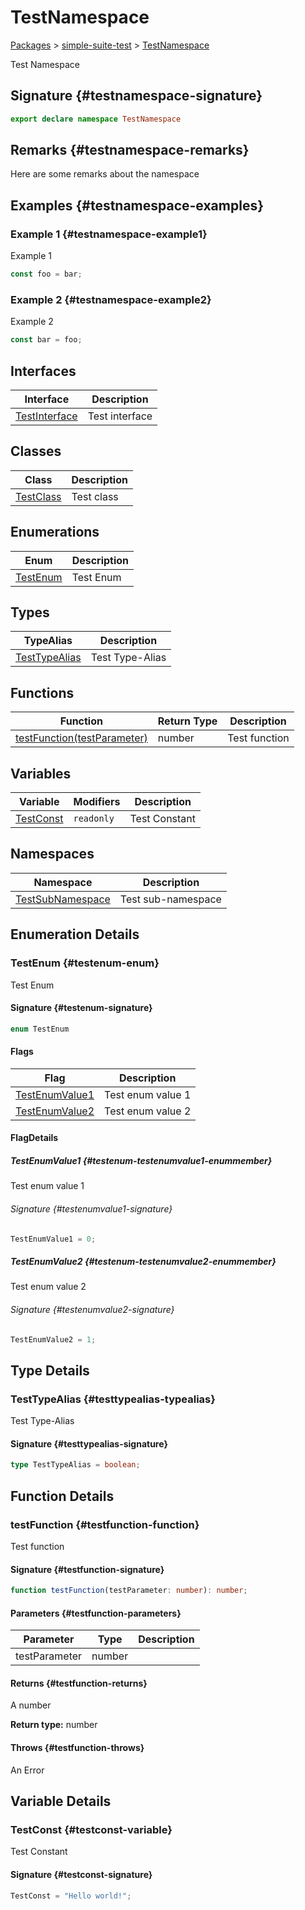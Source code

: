 # TestNamespace

[Packages](./) &gt; [simple-suite-test](./simple-suite-test) &gt; [TestNamespace](./simple-suite-test/testnamespace-namespace)

Test Namespace

## Signature {#testnamespace-signature}

```typescript
export declare namespace TestNamespace
```

## Remarks {#testnamespace-remarks}

Here are some remarks about the namespace

## Examples {#testnamespace-examples}

### Example 1 {#testnamespace-example1}

Example 1

```typescript
const foo = bar;
```

### Example 2 {#testnamespace-example2}

Example 2

```javascript
const bar = foo;
```

## Interfaces

| Interface                                                                  | Description    |
| -------------------------------------------------------------------------- | -------------- |
| [TestInterface](./simple-suite-test/testnamespace/testinterface-interface) | Test interface |

## Classes

| Class                                                          | Description |
| -------------------------------------------------------------- | ----------- |
| [TestClass](./simple-suite-test/testnamespace/testclass-class) | Test class  |

## Enumerations

| Enum                                                                  | Description |
| --------------------------------------------------------------------- | ----------- |
| [TestEnum](./simple-suite-test/testnamespace-namespace#testenum-enum) | Test Enum   |

## Types

| TypeAlias                                                                            | Description     |
| ------------------------------------------------------------------------------------ | --------------- |
| [TestTypeAlias](./simple-suite-test/testnamespace-namespace#testtypealias-typealias) | Test Type-Alias |

## Functions

| Function                                                                                         | Return Type | Description   |
| ------------------------------------------------------------------------------------------------ | ----------- | ------------- |
| [testFunction(testParameter)](./simple-suite-test/testnamespace-namespace#testfunction-function) | number      | Test function |

## Variables

| Variable                                                                    | Modifiers             | Description   |
| --------------------------------------------------------------------------- | --------------------- | ------------- |
| [TestConst](./simple-suite-test/testnamespace-namespace#testconst-variable) | <code>readonly</code> | Test Constant |

## Namespaces

| Namespace                                                                        | Description        |
| -------------------------------------------------------------------------------- | ------------------ |
| [TestSubNamespace](./simple-suite-test/testnamespace/testsubnamespace-namespace) | Test sub-namespace |

## Enumeration Details

### TestEnum {#testenum-enum}

Test Enum

#### Signature {#testenum-signature}

```typescript
enum TestEnum
```

#### Flags

| Flag                                                                                             | Description       |
| ------------------------------------------------------------------------------------------------ | ----------------- |
| [TestEnumValue1](./simple-suite-test/testnamespace-namespace#testenum-testenumvalue1-enummember) | Test enum value 1 |
| [TestEnumValue2](./simple-suite-test/testnamespace-namespace#testenum-testenumvalue2-enummember) | Test enum value 2 |

#### FlagDetails

##### TestEnumValue1 {#testenum-testenumvalue1-enummember}

Test enum value 1

###### Signature {#testenumvalue1-signature}

```typescript
TestEnumValue1 = 0;
```

##### TestEnumValue2 {#testenum-testenumvalue2-enummember}

Test enum value 2

###### Signature {#testenumvalue2-signature}

```typescript
TestEnumValue2 = 1;
```

## Type Details

### TestTypeAlias {#testtypealias-typealias}

Test Type-Alias

#### Signature {#testtypealias-signature}

```typescript
type TestTypeAlias = boolean;
```

## Function Details

### testFunction {#testfunction-function}

Test function

#### Signature {#testfunction-signature}

```typescript
function testFunction(testParameter: number): number;
```

#### Parameters {#testfunction-parameters}

| Parameter     | Type   | Description |
| ------------- | ------ | ----------- |
| testParameter | number |             |

#### Returns {#testfunction-returns}

A number

<b>Return type:</b> number

#### Throws {#testfunction-throws}

An Error

## Variable Details

### TestConst {#testconst-variable}

Test Constant

#### Signature {#testconst-signature}

```typescript
TestConst = "Hello world!";
```
